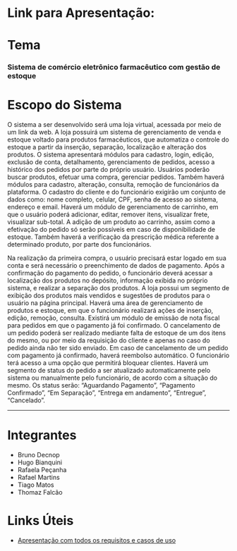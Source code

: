 # Link para Apresentação: 

# Tema
### Sistema de comércio eletrônico farmacêutico com gestão de estoque

# Escopo do Sistema
O sistema a ser desenvolvido será uma loja virtual, acessada por meio de um link da web. A loja possuirá um sistema de gerenciamento de venda e estoque voltado para produtos farmacêuticos, que automatiza o controle do estoque a partir da inserção, separação, localização e alteração dos produtos. O sistema apresentará módulos para cadastro, login, edição, exclusão de conta, detalhamento, gerenciamento de pedidos, acesso a histórico dos pedidos por parte do próprio usuário. Usuários poderão buscar produtos, efetuar uma compra, gerenciar pedidos. Também haverá módulos para cadastro, alteração, consulta, remoção de funcionários da plataforma. O cadastro do cliente e do funcionário exigirão um conjunto de dados como: nome completo, celular, CPF, senha de acesso ao sistema, endereço e email. 
Haverá um módulo de gerenciamento de carrinho, em que o usuário poderá adicionar, editar, remover itens, visualizar frete, visualizar sub-total. A adição de um produto ao carrinho, assim como a efetivação do pedido só serão possíveis em caso de disponibilidade de estoque. Também haverá a verificação da prescrição médica referente a determinado produto, por parte dos funcionários. 

Na realização da primeira compra, o usuário precisará estar logado em sua conta e será necessário o preenchimento de dados de pagamento.
Após a confirmação do pagamento do pedido, o funcionário deverá acessar a localização dos produtos no depósito, informação exibida no próprio sistema, e realizar a separação dos produtos. 
A loja possui um segmento de exibição dos produtos mais vendidos e sugestões de produtos para o usuário na página principal. 
Haverá uma área de gerenciamento de produtos e estoque, em que o funcionário realizará ações de inserção, edição, remoção, consulta.
Existirá um módulo de emissão de nota fiscal para pedidos em que o pagamento já foi confirmado. O cancelamento de um pedido poderá ser realizado mediante falta de estoque de um dos itens do mesmo, ou por meio da requisição do cliente e apenas no caso do pedido ainda não ter sido enviado. Em caso de cancelamento de um pedido com pagamento já confirmado, haverá reembolso automático.
O funcionário terá acesso a uma opção que permitirá bloquear clientes. Haverá um segmento de status do pedido a ser atualizado automaticamente pelo sistema ou manualmente pelo funcionário, de acordo com a situação do mesmo. Os status serão: “Aguardando Pagamento”, “Pagamento Confirmado”, “Em Separação”,  “Entrega em andamento”,  “Entregue”,  “Cancelado”.

<hr>

# Integrantes
- Bruno Decnop
- Hugo Bianquini
- Rafaela Peçanha
- Rafael Martins
- Tiago Matos
- Thomaz Falcão

# Links Úteis
- [Apresentação com todos os requisitos e casos de uso](https://docs.google.com/presentation/d/1_3I8yoEfKzaLjVggZQy2n4zWwXC77ZdI/edit?usp=sharing&ouid=104177916724785341514&rtpof=true&sd=true)

